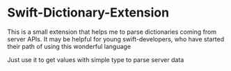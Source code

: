 # Swift-Dictionary-Extension

This is a small extension that helps me to parse dictionaries coming from server APIs.
It may be helpful for young swift-developers, who have started their path of using this wonderful language

Just use it to get values with simple type to parse server data
